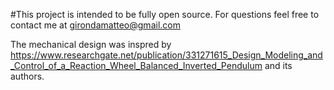 #This project is intended to be fully open source. For questions feel free to contact me at girondamatteo@gmail.com

The mechanical design was inspred by https://www.researchgate.net/publication/331271615_Design_Modeling_and_Control_of_a_Reaction_Wheel_Balanced_Inverted_Pendulum and its authors. 
